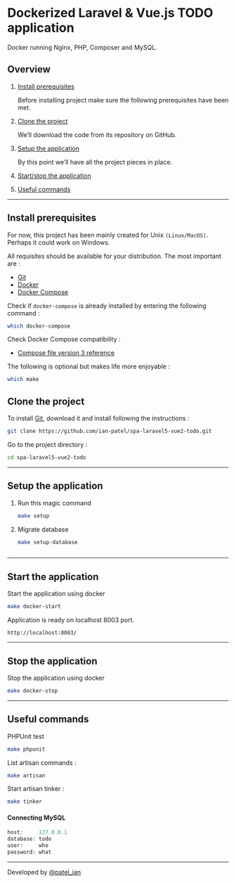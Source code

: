 # Dockerized Laravel & Vue.js TODO application

Docker running Nginx, PHP, Composer and MySQL.

## Overview

1. [Install prerequisites](#install-prerequisites)

    Before installing project make sure the following prerequisites have been met.

2. [Clone the project](#clone-the-project)

    We’ll download the code from its repository on GitHub.

5. [Setup the application](#setup-the-application)

    By this point we’ll have all the project pieces in place.

6. [Start/stop the application](#start-the-application)


7. [Useful commands](#useful-commands)

   

___

## Install prerequisites

For now, this project has been mainly created for Unix `(Linux/MacOS)`. Perhaps it could work on Windows.

All requisites should be available for your distribution. The most important are :

* [Git](https://git-scm.com/downloads)
* [Docker](https://docs.docker.com/engine/installation/)
* [Docker Compose](https://docs.docker.com/compose/install/)

Check if `docker-compose` is already installed by entering the following command :

```sh
which docker-compose
```

Check Docker Compose compatibility :

 - [Compose file version 3 reference](https://docs.docker.com/compose/compose-file/)

The following is optional but makes life more enjoyable :

```sh
which make
```

## Clone the project

To install [Git](http://git-scm.com/book/en/v2/Getting-Started-Installing-Git), download it and install following the instructions :

```sh
git clone https://github.com/ian-patel/spa-laravel5-vue2-todo.git
```

Go to the project directory :

```sh
cd spa-laravel5-vue2-todo
```

---

## Setup the application

1. Run this magic command

    ```sh
    make setup
    ```

2. Migrate database

	 ```sh
    make setup-database



---

## Start the application

Start the application using docker

```sh
make docker-start
``` 
    
 Application is ready on localhost 8003 port.
    
    http://localhost:8003/
    

---
## Stop the application

Stop the application using docker

```sh
make docker-stop
``` 
    

---


## Useful commands

PHPUnit test

```sh
make phpunit
```

List artisan commands :

```sh
make artisan
```

Start artisan tinker :

```sh
make tinker
```


#### Connecting MySQL


```php
host:     127.0.0.1
database: todo
user:     who
password: what
```

---


Developed by [@patel_ian](https://twitter.com/patel_ian)